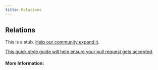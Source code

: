 ```yaml
---
title: Relations
---
```


## Relations

This is a stub. [Help our community expand it](https://github.com/freecodecamp/guides/tree/master/src/pages/articles/math/relations/index.md).

[This quick style guide will help ensure your pull request gets accepted](https://github.com/freeCodeCamp/guides/blob/master/README.md).

<!-- The article goes here, in GitHub-flavored Markdown. Feel free to add YouTube videos, images, and CodePen/JSBin embeds  -->

#### More Information:
<!-- Please add any articles you think might be helpful to read before writing the article -->


